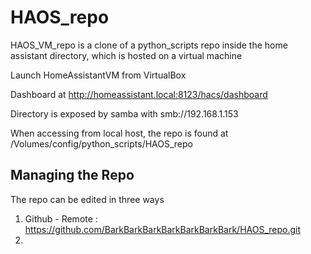 # HAOS_repo

HAOS_VM_repo is a clone of a python_scripts repo inside the home assistant directory, which is hosted on a virtual machine

Launch HomeAssistantVM from VirtualBox

Dashboard at http://homeassistant.local:8123/hacs/dashboard

Directory is exposed by samba with smb://192.168.1.153

When accessing from local host, the repo is found at /Volumes/config/python_scripts/HAOS_repo

## Managing the Repo

The repo can be edited in three ways

1. Github - Remote : https://github.com/BarkBarkBarkBarkBarkBarkBark/HAOS_repo.git
2. 